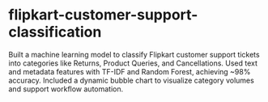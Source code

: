 # flipkart-customer-support-classification
Built a machine learning model to classify Flipkart customer support tickets into categories like Returns, Product Queries, and Cancellations. Used text and metadata features with TF-IDF and Random Forest, achieving \~98% accuracy. Included a dynamic bubble chart to visualize category volumes and support workflow automation. 
